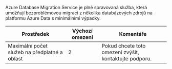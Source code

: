 Azure Database Migration Service je plně spravovaná služba, která umožňují bezproblémovou migraci z několika databázových zdrojů na platformu Azure Data s minimálními výpadky.  

| **Prostředek** | **Výchozí omezení** | **Komentáře** |
| --- | --- | --- |
| Maximální počet služeb na předplatné a oblast |2 | Pokud chcete toto omezení zvýšit, kontaktujte podporu. |
